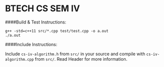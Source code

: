 # BTECH CS SEM IV

####Build & Test Instructions:

```
g++ -std=c++11 src/*.cpp test/test.cpp -o a.out
./a.out
```

####Include Instructions:

Include `cs-iv-algorithm.h` from `src/` in your source and compile with `cs-iv-algorithm.cpp` from `src/`.
Read Header for more information.
